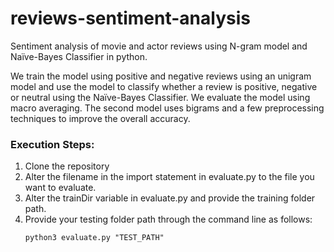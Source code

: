 # reviews-sentiment-analysis

Sentiment analysis of movie and actor reviews using N-gram model and Naïve-Bayes Classifier in python.

We train the model using positive and negative reviews using an unigram model and use the model to classify whether a review is positive, negative or neutral using the Naïve-Bayes Classifier. We evaluate the model using macro averaging. The second model uses bigrams and a few preprocessing techniques to improve the overall accuracy.

### Execution Steps:

1. Clone the repository
2. Alter the filename in the import statement in evaluate.py to the file you want to evaluate.
3. Alter the trainDir variable in evaluate.py and provide the training folder path.
4. Provide your testing folder path through the command line as follows:
    ```
    python3 evaluate.py "TEST_PATH"
    ```
 
